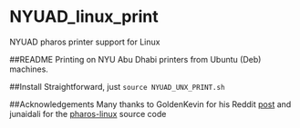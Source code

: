 # NYUAD_linux_print
NYUAD pharos printer support for Linux

##README
Printing on NYU Abu Dhabi printers from Ubuntu (Deb) machines.

##Install
Straightforward, just ```source NYUAD_UNX_PRINT.sh```

##Acknowledgements
Many thanks to GoldenKevin for his Reddit [post](https://www.reddit.com/r/nyu/comments/2ncpp9/install_nyu_its_print_service_on_ubuntu_linux/) and junaidali for the [pharos-linux](https://github.com/junaidali/pharos-linux) source code
